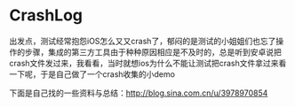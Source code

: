 # CrashLog
出发点，测试经常抱怨iOS怎么又又crash了，郁闷的是测试的小姐姐们也忘了操作的步骤，集成的第三方工具由于种种原因相应是不及时的，总是听到安卓说把crash文件发过来，我看看，当时就想ios为什么不能让测试把crash文件拿过来看一下呢，于是自己做了一个crash收集的小demo

下面是自己找的一些资料与总结：http://blog.sina.com.cn/u/3978970854
